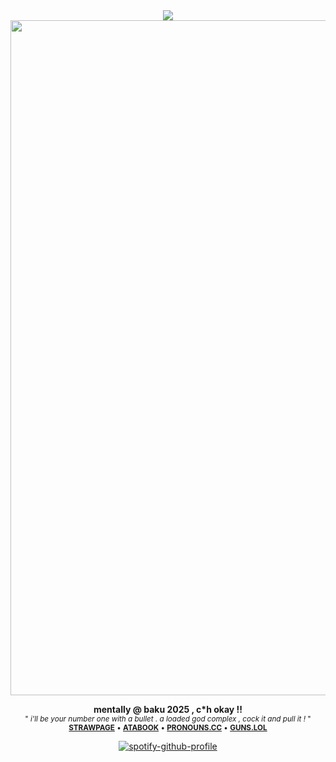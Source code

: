 <div align="center">
<img src="https://komarev.com/ghpvc/?username=dmutt7&color=5A8691&label=woof">
<br/>

<img width="1920" height="1080" alt="1000094621" src="https://github.com/user-attachments/assets/c28d32ff-b077-459e-85e3-4628f55f48b9" />





__mentally @ baku 2025 , c*h okay !!__<br/><sub>" _i'll be your number one with a bullet . a loaded god complex , cock it and pull it !_ "<br/> 
[__STRAWPAGE__](https://dmutt76.straw.page) • [__ATABOOK__](https://dmutt7.atabook.org/) •  [__PRONOUNS.CC__](wip) •  [__GUNS.LOL__](https://guns.lol/dmutt7)

[![spotify-github-profile](https://spotify-github-profile.kittinanx.com/api/view?uid=hpvy7u3a5ewsaqd808vwnxcls&cover_image=true&theme=natemoo-re&show_offline=false&background_color=121212&interchange=false&bar_color=5f8f99&bar_color_cover=false)](https://github.com/kittinan/spotify-github-profile)
